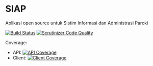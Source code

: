 SIAP
====
Aplikasi open source untuk Sistim Informasi dan Administrasi Paroki


[![Build Status](https://travis-ci.org/paroki/siap.svg?branch=master)](https://travis-ci.org/paroki/siap)
[![Scrutinizer Code Quality](https://scrutinizer-ci.com/g/paroki/siap/badges/quality-score.png?b=master)](https://scrutinizer-ci.com/g/paroki/siap/?branch=master)

Coverage:
- API: [![API Coverage](https://coveralls.io/repos/github/paroki/siap/badge.svg)](https://coveralls.io/github/paroki/siap)
- Client: [![Client Coverage](https://codecov.io/gh/paroki/siap/branch/master/graph/badge.svg)](https://codecov.io/gh/paroki/siap)